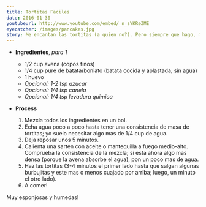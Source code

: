 ```yaml
---
title: Tortitas Faciles
date: 2016-01-30
youtubeurl: http://www.youtube.com/embed/_n_sYKReZME
eyecatcher: /images/pancakes.jpg
story: Me encantan las tortitas (a quien no?). Pero siempre que hago, me lleva muchisimo tiempo y encima me salen muchisimas, y acabo tomando tortitas toda la semana...Asi que ahora hago esta receta de tortitas para uno, con avena (que amo con toda mi alma) y con pure de batata, que tenia en el frigo; sin embargo, estoy casi segura de que pure de calabaza o incluso compota de manzana funcionarian igual de bien. Si lo intentais, hacedmelo saber!
---
```

* **Ingredientes**, _para 1_
  * 1/2 cup avena (copos finos)
  * 1/4 cup pure de batata/boniato (batata cocida y aplastada, sin agua)
  * 1 huevo
  * _Opcional: 1-2 tsp azucar_
  * _Opcional: 1/4 tsp canela_
  * _Opcional: 1/4 tsp levadura quimica_

* **Process**

  1. Mezcla todos los ingredientes en un bol. 
  2. Echa agua poco a poco hasta tener una consistencia de masa de tortitas; yo suelo necesitar algo mas de 1/4 cup de agua. 
  3. Deja reposar unos 5 minutos.
  4. Calienta una sarten con aceite o mantequilla a fuego medio-alto. Comprueba la consistencia de la mezcla; si esta ahora algo mas densa (porque la avena absorbe el agua), pon un poco mas de agua. 
  5. Haz las tortitas (3-4 minutos el primer lado hasta que salgan algunas burbujitas y este mas o menos cuajado por arriba; luego, un minuto el otro lado). 
  6. A comer!

Muy esponjosas y humedas!
